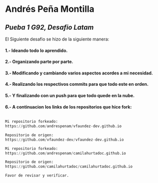 # Andrés Peña Montilla
## _Pueba 1 G92, Desafio Latam_

El Siguiente desafio se hizo de la siguiente manera:
#### 1.- Ideando todo lo aprendido.
#### 2.- Organizando parte por parte.
#### 3.- Modificando y cambiando varios aspectos acordes a mi necesidad.
#### 4.- Realizando los respectivos commits para que todo este en orden.
#### 5.- Y finalizando con un push para que todo quede en la nube.
#### 6.- A continuacion los links de los repositorios que hice fork:

```python

Mi repositorio forkeado:
https://github.com/andrespenam/vfaundez-dev.github.io

Repositorio de origen:
https://github.com/vfaundez-dev/vfaundez-dev.github.io

Mi repositorio forkeado:
https://github.com/andrespenam/camilahurtadoc.github.io

Repositorio de origen:
https://github.com/camilahurtadoc/camilahurtadoc.github.io

Favor de revisar y verificar.



